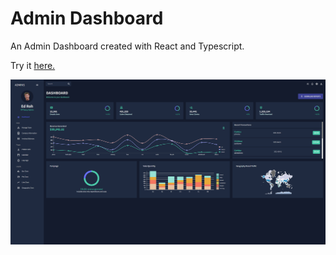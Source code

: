 # Admin Dashboard

An Admin Dashboard created with React and Typescript.

Try it [here.](https://santiago0411.github.io/admin-dashboard/)

![Showcase](display.png?raw=true)
